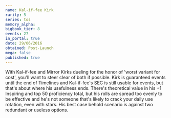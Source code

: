 ```yaml
---
name: Kal-if-fee Kirk
rarity: 5
series: tos
memory_alpha:
bigbook_tier: 8
events: 27
in_portal: true
date: 29/06/2016
obtained: Post-Launch
mega: false
published: true
---
```


With Kal-if-fee and Mirror Kirks dueling for the honor of 'worst variant for cost', you'll want to steer clear of both if possible. Kirk is guaranteed events until the end of Timelines and Kal-if-fee's SEC is still usable for events, but that's about where his usefulness ends. There's theoretical value in his +1 Inspiring and top 50 proficiency total, but his rolls are spread too evenly to be effective and he's not someone that's likely to crack your daily use rotation, even with stars. His best case behold scenario is against two redundant or useless options.

